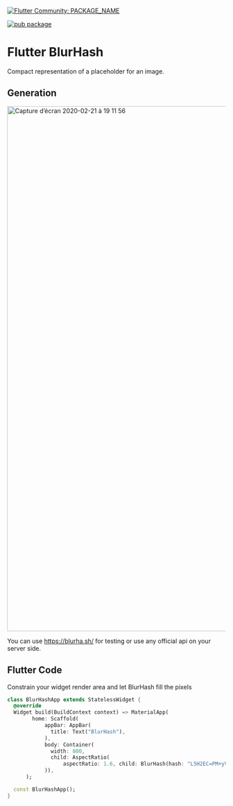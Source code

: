 [![Flutter Community: PACKAGE_NAME](https://fluttercommunity.dev/_github/header/PACKAGE_NAME)](https://github.com/fluttercommunity/community)

[![pub package](https://img.shields.io/pub/v/flutter_blurhash.svg)](https://pub.dev/packages/flutter_blurhash)

# Flutter BlurHash

Compact representation of a placeholder for an image.


## Generation

<img width="1211" alt="Capture d’écran 2020-02-21 à 19 11 56" src="https://user-images.githubusercontent.com/1295961/75059847-129d6800-54de-11ea-8832-d19ea58eb7eb.png">

You can use https://blurha.sh/ for testing or use any official api on your server side.


## Flutter Code

Constrain your widget render area and let BlurHash fill the pixels

```dart
class BlurHashApp extends StatelessWidget {
  @override
  Widget build(BuildContext context) => MaterialApp(
        home: Scaffold(
            appBar: AppBar(
              title: Text("BlurHash"),
            ),
            body: Container(
              width: 800,
              child: AspectRatio(
                  aspectRatio: 1.6, child: BlurHash(hash: "L5H2EC=PM+yV0g-mq.wG9c010J}I")),
            )),
      );

  const BlurHashApp();
}
```


